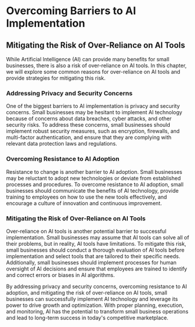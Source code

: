 Overcoming Barriers to AI Implementation
=================================================

Mitigating the Risk of Over-Reliance on AI Tools
------------------------------------------------

While Artificial Intelligence (AI) can provide many benefits for small businesses, there is also a risk of over-reliance on AI tools. In this chapter, we will explore some common reasons for over-reliance on AI tools and provide strategies for mitigating this risk.

### Addressing Privacy and Security Concerns

One of the biggest barriers to AI implementation is privacy and security concerns. Small businesses may be hesitant to implement AI technology because of concerns about data breaches, cyber attacks, and other security risks. To address these concerns, small businesses should implement robust security measures, such as encryption, firewalls, and multi-factor authentication, and ensure that they are complying with relevant data protection laws and regulations.

### Overcoming Resistance to AI Adoption

Resistance to change is another barrier to AI adoption. Small businesses may be reluctant to adopt new technologies or deviate from established processes and procedures. To overcome resistance to AI adoption, small businesses should communicate the benefits of AI technology, provide training to employees on how to use the new tools effectively, and encourage a culture of innovation and continuous improvement.

### Mitigating the Risk of Over-Reliance on AI Tools

Over-reliance on AI tools is another potential barrier to successful implementation. Small businesses may assume that AI tools can solve all of their problems, but in reality, AI tools have limitations. To mitigate this risk, small businesses should conduct a thorough evaluation of AI tools before implementation and select tools that are tailored to their specific needs. Additionally, small businesses should implement processes for human oversight of AI decisions and ensure that employees are trained to identify and correct errors or biases in AI algorithms.

By addressing privacy and security concerns, overcoming resistance to AI adoption, and mitigating the risk of over-reliance on AI tools, small businesses can successfully implement AI technology and leverage its power to drive growth and optimization. With proper planning, execution, and monitoring, AI has the potential to transform small business operations and lead to long-term success in today's competitive marketplace.
